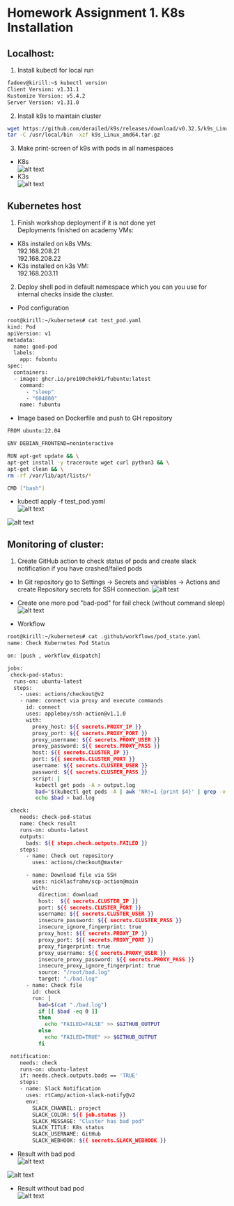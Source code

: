 # Homework Assignment 1. K8s Installation
## Localhost:

1. Install kubectl for local run
```bash
fadeev@kirill:~$ kubectl version
Client Version: v1.31.1
Kustomize Version: v5.4.2
Server Version: v1.31.0
```
2. Install k9s to maintain cluster
```bash
wget https://github.com/derailed/k9s/releases/download/v0.32.5/k9s_Linux_amd64.tar.gz
tar -C /usr/local/bin -xzf k9s_Linux_amd64.tar.gz
```
3. Make print-screen of k9s with pods in all namespaces
  * K8s    
![alt text](https://github.com/Pro100chok91/sa.it-academy.by/blob/md-sa2-29-24/Kirill_Fadeev/10.Kubernetes.installation/img/1.jpg)  
  * K3s  
![alt text](https://github.com/Pro100chok91/sa.it-academy.by/blob/md-sa2-29-24/Kirill_Fadeev/10.Kubernetes.installation/img/2.jpg)  
## Kubernetes host

1. Finish workshop deployment if it is not done yet  
Deployments finished on academy VMs:  
  * K8s installed on k8s VMs:  
192.168.208.21  
192.168.208.22  
  * K3s installed on k3s VM:  
192.168.203.11  
2. Deploy shell pod in default namespace which you can you use for internal checks inside the cluster.
  * Pod configuration
```bash
root@kirill:~/kubernetes# cat test_pod.yaml
kind: Pod
apiVersion: v1
metadata:
  name: good-pod
  labels:
    app: fubuntu
spec:
  containers:
  - image: ghcr.io/pro100chok91/fubuntu:latest
    command:
      - "sleep"
      - "604800"
    name: fubuntu
```
  * Image based on Dockerfile and push to GH repository
```bash
FROM ubuntu:22.04

ENV DEBIAN_FRONTEND=noninteractive

RUN apt-get update && \
apt-get install -y traceroute wget curl python3 && \
apt-get clean && \
rm -rf /var/lib/apt/lists/*

CMD ["bash"]
```
  * kubectl apply -f test_pod.yaml  
![alt text](https://github.com/Pro100chok91/sa.it-academy.by/blob/md-sa2-29-24/Kirill_Fadeev/10.Kubernetes.installation/img/3.jpg)  

![alt text](https://github.com/Pro100chok91/sa.it-academy.by/blob/md-sa2-29-24/Kirill_Fadeev/10.Kubernetes.installation/img/4.jpg)  

## Monitoring of cluster:

1. Create GitHub action to check status of pods and create slack notification if you have crashed/failed pods
  * In Git repository go to Settings -> Secrets and variables -> Actions and create Repository secrets for SSH connection.
![alt text](https://github.com/Pro100chok91/sa.it-academy.by/blob/md-sa2-29-24/Kirill_Fadeev/10.Kubernetes.installation/img/5.jpg)  

  * Create one more pod "bad-pod" for fail check (without command sleep)  
![alt text](https://github.com/Pro100chok91/sa.it-academy.by/blob/md-sa2-29-24/Kirill_Fadeev/10.Kubernetes.installation/img/6.jpg)  

  * Workflow  
```bash
root@kirill:~/kubernetes# cat .github/workflows/pod_state.yaml
name: Check Kubernetes Pod Status

on: [push , workflow_dispatch]

jobs:
 check-pod-status:
  runs-on: ubuntu-latest
  steps:
    - uses: actions/checkout@v2
    - name: connect via proxy and execute commands
      id: connect
      uses: appleboy/ssh-action@v1.1.0
      with:
        proxy_host: ${{ secrets.PROXY_IP }}
        proxy_port: ${{ secrets.PROXY_PORT }}
        proxy_username: ${{ secrets.PROXY_USER }}
        proxy_password: ${{ secrets.PROXY_PASS }}
        host: ${{ secrets.CLUSTER_IP }}
        port: ${{ secrets.CLUSTER_PORT }}
        username: ${{ secrets.CLUSTER_USER }}
        password: ${{ secrets.CLUSTER_PASS }}
        script: |
         kubectl get pods -A > output.log
         bad="$(kubectl get pods -A | awk 'NR!=1 {print $4}' | grep -v 'Running' | wc -l)"
         echo $bad > bad.log

 check:
    needs: check-pod-status
    name: Check result
    runs-on: ubuntu-latest
    outputs:
      bads: ${{ steps.check.outputs.FAILED }}
    steps:
      - name: Check out repository
        uses: actions/checkout@master

      - name: Download file via SSH
        uses: nicklasfrahm/scp-action@main
        with:
          direction: download
          host:  ${{ secrets.CLUSTER_IP }}
          port: ${{ secrets.CLUSTER_PORT }}
          username: ${{ secrets.CLUSTER_USER }}
          insecure_password: ${{ secrets.CLUSTER_PASS }}
          insecure_ignore_fingerprint: true
          proxy_host: ${{ secrets.PROXY_IP }}
          proxy_port: ${{ secrets.PROXY_PORT }}
          proxy_fingerprint: true
          proxy_username: ${{ secrets.PROXY_USER }}
          insecure_proxy_password: ${{ secrets.PROXY_PASS }}
          insecure_proxy_ignore_fingerprint: true
          source: "/root/bad.log"
          target: "./bad.log"
      - name: Check file
        id: check
        run: |
          bad=$(cat "./bad.log")
          if [[ $bad -eq 0 ]]
          then
            echo "FAILED=FALSE" >> $GITHUB_OUTPUT
          else
            echo "FAILED=TRUE" >> $GITHUB_OUTPUT
          fi

 notification:
    needs: check
    runs-on: ubuntu-latest
    if: needs.check.outputs.bads == 'TRUE'
    steps:
    - name: Slack Notification
      uses: rtCamp/action-slack-notify@v2
      env:
        SLACK_CHANNEL: project
        SLACK_COLOR: ${{ job.status }}
        SLACK_MESSAGE: "Cluster has bad pod"
        SLACK_TITLE: K8s status
        SLACK_USERNAME: GitHub
        SLACK_WEBHOOK: ${{ secrets.SLACK_WEBHOOK }}
```

  * Result with bad pod  
![alt text](https://github.com/Pro100chok91/sa.it-academy.by/blob/md-sa2-29-24/Kirill_Fadeev/10.Kubernetes.installation/img/7.jpg)  

![alt text](https://github.com/Pro100chok91/sa.it-academy.by/blob/md-sa2-29-24/Kirill_Fadeev/10.Kubernetes.installation/img/9.jpg)

  * Result without bad pod  
![alt text](https://github.com/Pro100chok91/sa.it-academy.by/blob/md-sa2-29-24/Kirill_Fadeev/10.Kubernetes.installation/img/8.jpg)